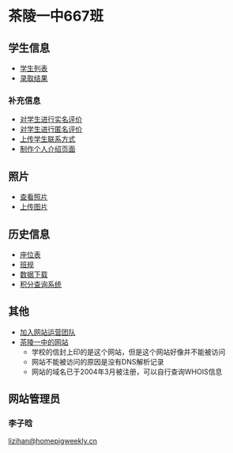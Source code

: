 # 茶陵一中667班

## 学生信息

- [学生列表](/students/)
- [录取结果](/admission/)

### 补充信息

- [对学生进行实名评价](https://docs.qq.com/form/page/DS01sbmZZY01sRVZm)
- [对学生进行匿名评价](https://www.wjx.cn/vj/wjt0A0z.aspx)
- [上传学生联系方式](https://docs.qq.com/form/page/DS2tkRHJxeWVyUVZo)
- [制作个人介绍页面](/guidance/personal_pages/)

## 照片

- [查看照片](/pictures/)
- [上传图片](https://docs.qq.com/form/page/DS1FjWndWYnlLSUpC)

## 历史信息

- [座位表](/history/zwb)
- [班规](/history/rules)
- [数据下载](/history/data/)
- [积分查询系统](https://408491.yichafen.com/)

## 其他

- [加入网站运营团队](/guidance/join_us/)
- [茶陵一中的网站](http://www.clyz.cn)
  - 学校的信封上印的是这个网站，但是这个网站好像并不能被访问
  - 网站不能被访问的原因是没有DNS解析记录
  - 网站的域名已于2004年3月被注册，可以自行查询WHOIS信息

## 网站管理员

### 李子晗

<lizihan@homepigweekly.cn>

